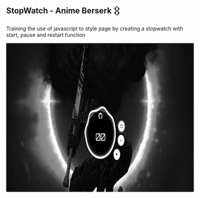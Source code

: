 
## StopWatch -  Anime Berserk  𒌐



 
Training the use of javascript to style page by creating a stopwatch with start, pause and restart function

<p>

<img width="800" height="400" src="/to_readme/cronometroIMG.png">

</p>
